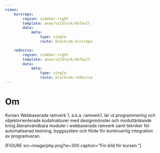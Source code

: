 ```yaml
---
views:
    kursrepo:
        region: sidebar-right
        template: anax/v2/block/default
        data:
            meta: 
                type: single
                route: block/om-kursrepo

    redovisa:
        region: sidebar-right
        template: anax/v2/block/default
        data:
            meta: 
                type: single
                route: block/om-redovisa
---
```

Om
=========================

Kursen Webbaserade ramverk 1, a.k.a. ramverk1, lär ut programmering och objektorienterade kodstrukturer med designmönster och modultänkande kring återanvändbara moduler i webbaserade ramverk samt tekniker för automatiserad testning, byggsystem och flöde för kontinuerlig integration av programvaran.

[FIGURE src=image/php.png?w=300 caption="Fin bild för kursen."]
